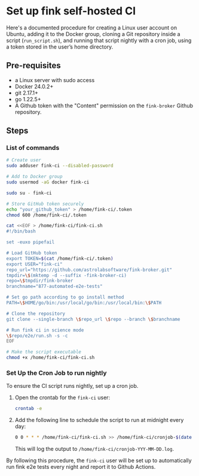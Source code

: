 # Set up fink self-hosted CI

Here's a documented procedure for creating a Linux user account on Ubuntu, adding it to the Docker group, cloning a Git repository inside a script (`run_script.sh`), and running that script nightly with a cron job, using a token stored in the user’s home directory.

## Pre-requisites

- a Linux server with sudo access
- Docker 24.0.2+
- git 2.17.1+
- go 1.22.5+
- A Github token with the "Content" permission on the `fink-broker` Github repository.

## Steps

### List of commands

```bash
# Create user
sudo adduser fink-ci --disabled-password

# Add to Docker group
sudo usermod -aG docker fink-ci

sudo su - fink-ci

# Store GitHub token securely
echo "your_github_token" > /home/fink-ci/.token
chmod 600 /home/fink-ci/.token

cat <<EOF > /home/fink-ci/fink-ci.sh
#!/bin/bash

set -euxo pipefail

# Load GitHub token
export TOKEN=$(cat /home/fink-ci/.token)
export USER="fink-ci"
repo_url="https://github.com/astrolabsoftware/fink-broker.git"
tmpdir=\$(mktemp -d --suffix -fink-broker-ci)
repo=\$tmpdir/fink-broker
branchname="877-automated-e2e-tests"

# Set go path according to go install method
PATH=\$HOME/go/bin:/usr/local/go/bin:/usr/local/bin:\$PATH

# Clone the repository
git clone --single-branch \$repo_url \$repo --branch \$branchname

# Run fink ci in science mode
\$repo/e2e/run.sh -s -c
EOF

# Make the script executable
chmod +x /home/fink-ci/fink-ci.sh
```

### Set Up the Cron Job to run nightly
To ensure the CI script runs nightly, set up a cron job.

1. Open the crontab for the `fink-ci` user:

   ```bash
   crontab -e
   ```

2. Add the following line to schedule the script to run at midnight every day:

   ```bash
   0 0 * * * /home/fink-ci/fink-ci.sh >> /home/fink-ci/cronjob-$(date +\%Y-\%m-\%d).log 2>&1
   ```

   This will log the output to `/home/fink-ci/cronjob-YYY-MM-DD.log`.


By following this procedure, the `fink-ci` user will be set up to automatically run fink e2e tests every night and report it to Github Actions.